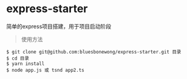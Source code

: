 # express-starter
简单的express项目搭建，用于项目启动阶段

> 使用方法

```
$ git clone git@github.com:bluesbonewong/express-starter.git 目录
$ cd 目录
$ yarn install
$ node app.js 或 tsnd app2.ts
```
